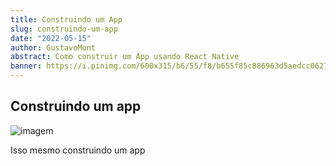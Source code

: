 ```yaml
---
title: Construindo um App
slug: construindo-um-app
date: "2022-05-15"
author: GustavoMont
abstract: Como construir um App usando React Native
banner: https://i.pinimg.com/600x315/b6/55/f8/b655f85c886963d5aedcc062748cfaaf.jpg
---
```


## Construindo um app

![imagem](https://i.pinimg.com/600x315/b6/55/f8/b655f85c886963d5aedcc062748cfaaf.jpg)

Isso mesmo construindo um app
